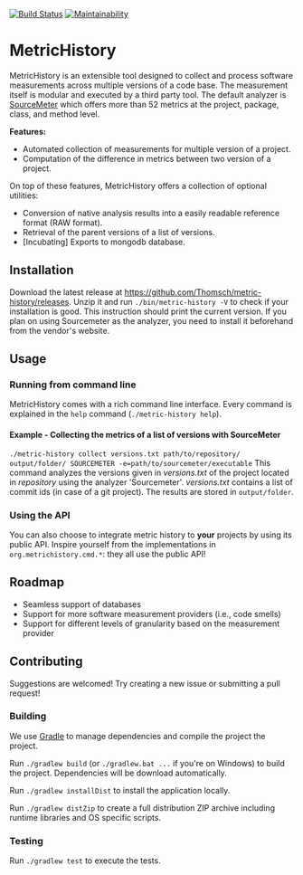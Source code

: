 [![Build Status](https://travis-ci.com/Thomsch/metric-history.svg?token=kEZ3SvFYosMEzwAWUkVz&branch=master)](https://travis-ci.com/Thomsch/metric-history)
[![Maintainability](https://api.codeclimate.com/v1/badges/f54676e2d0e9d7a5f871/maintainability)](https://codeclimate.com/github/Thomsch/metric-history/maintainability)

# MetricHistory
MetricHistory is an extensible tool designed to collect and process software
measurements across multiple versions of a code base. The measurement itself is
modular and executed by a third party tool. The default analyzer is
[SourceMeter](https://www.sourcemeter.com/) which offers more than 52 metrics at
the project, package, class, and method level.

**Features:**

- Automated collection of measurements for multiple version of a project.
- Computation of the difference in metrics between two version of a project.

On top of these features, MetricHistory offers a collection of optional
utilities:

- Conversion of native analysis results into a easily readable reference format (RAW format).
- Retrieval of the parent versions of a list of versions.
- [Incubating] Exports to mongodb database.

## Installation
Download the latest release at https://github.com/Thomsch/metric-history/releases. Unzip it and run `./bin/metric-history -V` to check if your installation is good. This instruction should print the current version.
If you plan on using Sourcemeter as the analyzer, you need to install it beforehand from the vendor's website.

## Usage
### Running from command line
MetricHistory comes with a rich command line interface. Every command is explained in the `help` command (`./metric-history help`).

#### Example - Collecting the metrics of a list of versions with SourceMeter
`./metric-history collect versions.txt path/to/repository/ output/folder/ SOURCEMETER -e=path/to/sourcemeter/executable` 
This command analyzes the versions given in _versions.txt_ of the project located in _repository_ using the analyzer
'Sourcemeter'. _versions.txt_ contains a list of commit ids (in case of a git project). The results are stored in
`output/folder`.

### Using the API
You can also choose to integrate metric history to **your** projects by using its public API. Inspire yourself from the implementations in `org.metrichistory.cmd.*`: they all use the public API!

## Roadmap
- Seamless support of databases
- Support for more software measurement providers (i.e., code smells)
- Support for different levels of granularity based on the measurement provider

## Contributing
Suggestions are welcomed! Try creating a new issue or submitting a pull request!

### Building
We use [Gradle](https://gradle.org/) to manage dependencies and compile the project the project.

Run `./gradlew build` (or `./gradlew.bat ...` if you're on Windows) to build the project. Dependencies will be download automatically.

Run `./gradlew installDist` to install the application locally.

Run `./gradlew distZip` to create a full distribution ZIP archive including runtime libraries and OS specific scripts.

### Testing
Run `./gradlew test` to execute the tests.
